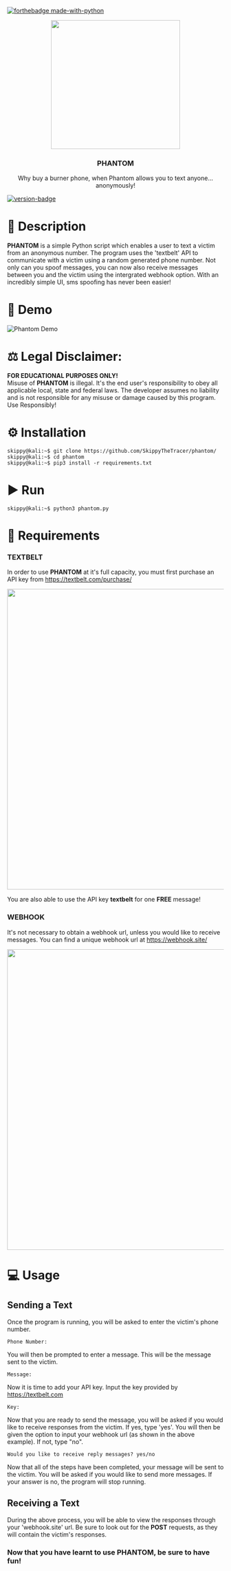 [![forthebadge made-with-python](http://ForTheBadge.com/images/badges/made-with-python.svg)](https://www.python.org/)

<p align="center">
    <img src="https://i.postimg.cc/c4j7YGQv/Phantom.png" width=300>
</p>
<h3 align="center">PHANTOM</h3>
<p align="center">
   Why buy a burner phone, when Phantom allows you to text anyone... anonymously!
</p>

[![version-badge](https://camo.githubusercontent.com/8341cfbe224718e1c2334bc81363673efd2565f8b6878314a96d03e4ce42213b/68747470733a2f2f696d672e736869656c64732e696f2f6769746875622f762f72656c656173652f6369636972656c6c6f2f6d6f6469666965642d6c616d2d6578706572696d656e74733f6c6f676f3d476974487562)](https://github.com/SkippyTheTracer/phantom)

# 📖 Description
**PHANTOM** is a simple Python script which enables a user to text a victim from an anonymous number. The program uses the 'textbelt' API to communicate with a victim using a random generated phone number. Not only can you spoof messages, you can now also receive messages between you and the victim using the intergrated webhook option. With an incredibly simple UI, sms spoofing has never been easier!

# 🎥 Demo
![Phantom Demo](https://j.gifs.com/79kGMj.gif)

# ⚖️ Legal Disclaimer:
**FOR EDUCATIONAL PURPOSES ONLY!** <br />
Misuse of **PHANTOM** is illegal. It's the end user's responsibility to obey all applicable local, state and federal laws. The developer assumes no liability and is not responsible for any misuse or damage caused by this program. Use Responsibly!
<br />


# ⚙️ Installation
```console
skippy@kali:~$ git clone https://github.com/SkippyTheTracer/phantom/
skippy@kali:~$ cd phantom
skippy@kali:~$ pip3 install -r requirements.txt
```
# ▶ Run
```console
skippy@kali:~$ python3 phantom.py 
```
# 🧰 Requirements
### TEXTBELT
In order to use **PHANTOM** at it's full capacity, you must first purchase an API key from https://textbelt.com/purchase/

<img src="https://i.postimg.cc/zGGn9X82/api-checkout.png" width=700>

You are also able to use the API key **textbelt** for one **FREE** message!

### WEBHOOK
It's not necessary to obtain a webhook url, unless you would like to receive messages. You can find a unique webhook url at https://webhook.site/

<img src="https://i.postimg.cc/MppFdS4q/webhook-site.png" width=700>

# 💻 Usage
## Sending a Text
Once the program is running, you will be asked to enter the victim's phone number.
```shell script
Phone Number:
```
You will then be prompted to enter a message. This will be the message sent to the victim.
```shell script
Message:
```
Now it is time to add your API key. Input the key provided by https://textbelt.com
```shell script
Key:
```
Now that you are ready to send the message, you will be asked if you would like to receive responses from the victim. If yes, type 'yes'. You will then be given the option to input your webhook url (as shown in the above example). If not, type "no".
```shell script
Would you like to receive reply messages? yes/no
```
Now that all of the steps have been completed, your message will be sent to the victim. You will be asked if you would like to send more messages. If your answer is no, the program will stop running.
## Receiving a Text
During the above process, you will be able to view the responses through your 'webhook.site' url. Be sure to look out for the **POST** requests, as they will contain the victim's responses.


### Now that you have learnt to use **PHANTOM**, be sure to have fun!
